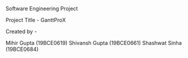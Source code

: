Software Engineering Project 

Project Title - GanttProX

Created by - 

Mihir Gupta (19BCE0619)
Shivansh Gupta (19BCE0661)
Shashwat Sinha (19BCE0684)
